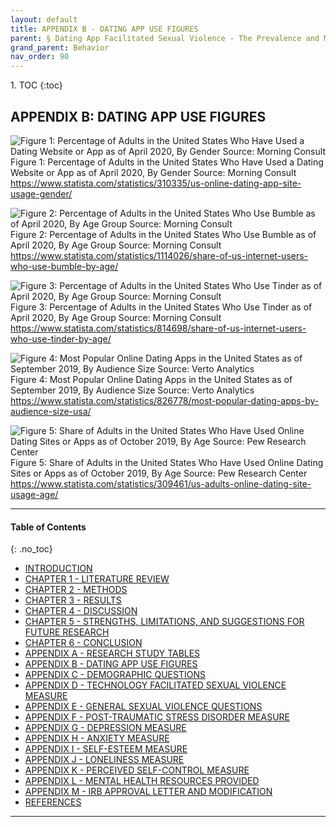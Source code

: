 ```yaml
---
layout: default
title: APPENDIX B - DATING APP USE FIGURES      
parent: § Dating App Facilitated Sexual Violence - The Prevalence and Mental Health Effects  
grand_parent: Behavior 
nav_order: 90 
---
```

<style>
.dont-break-out {
  /* These are technically the same, but use both */
  overflow-wrap: break-word;
  word-wrap: break-word;

     -ms-word-break: break-all;
  /* This is the dangerous one in WebKit, as it breaks things wherever */
  word-break: break-all;
  /* Instead use this non-standard one: */
  word-break: break-word;
}

.youtube-container {
    position: relative;
    width: 100%;
    height: 0;
    padding-bottom: 56.25%;
}
.youtube-video {
    position: absolute;
    top: 0;
    left: 0;
    width: 100%;
    height: 100%;
}

</style>

<div class="dont-break-out" markdown="1">
1. TOC
{:toc}

## APPENDIX B: DATING APP USE FIGURES

![Figure 1: Percentage of Adults in the United States Who Have Used a Dating Website or App as of April 2020, By Gender Source: Morning Consult ](https://statics.bsafes.com/images/papers/dating-app-facilitated-sexual-violence-the-prevalence-and-mental-health-effects-fig-1.png)
Figure 1: Percentage of Adults in the United States Who Have Used a Dating Website or App as of April 2020, By Gender Source: Morning Consult  
https://www.statista.com/statistics/310335/us-online-dating-app-site-usage-gender/

![Figure 2: Percentage of Adults in the United States Who Use Bumble as of April 2020, By Age Group Source: Morning Consult ](https://statics.bsafes.com/images/papers/dating-app-facilitated-sexual-violence-the-prevalence-and-mental-health-effects-fig-2.png)
Figure 2: Percentage of Adults in the United States Who Use Bumble as of April 2020, By Age Group Source: Morning Consult https://www.statista.com/statistics/1114026/share-of-us-internet-users-who-use-bumble-by-age/

![Figure 3: Percentage of Adults in the United States Who Use Tinder as of April 2020, By Age Group Source: Morning Consult](https://statics.bsafes.com/images/papers/dating-app-facilitated-sexual-violence-the-prevalence-and-mental-health-effects-fig-3.png)
Figure 3: Percentage of Adults in the United States Who Use Tinder as of April 2020, By Age Group Source: Morning Consult https://www.statista.com/statistics/814698/share-of-us-internet-users-who-use-tinder-by-age/

![Figure 4: Most Popular Online Dating Apps in the United States as of September 2019, By Audience Size Source: Verto Analytics ](https://statics.bsafes.com/images/papers/dating-app-facilitated-sexual-violence-the-prevalence-and-mental-health-effects-fig-4.png)
Figure 4: Most Popular Online Dating Apps in the United States as of September 2019, By Audience Size Source: Verto Analytics https://www.statista.com/statistics/826778/most-popular-dating-apps-by-audience-size-usa/


![Figure 5: Share of Adults in the United States Who Have Used Online Dating Sites or Apps as of October 2019, By Age Source: Pew Research Center ](https://statics.bsafes.com/images/papers/dating-app-facilitated-sexual-violence-the-prevalence-and-mental-health-effects-fig-5.png)
Figure 5: Share of Adults in the United States Who Have Used Online Dating Sites or Apps as of October 2019, By Age Source: Pew Research Center  
https://www.statista.com/statistics/309461/us-adults-online-dating-site-usage-age/

***

#### Table of Contents
{: .no_toc}

<ul><li> <a href="/docs/behavior/dating-app-facilitated-sexual-violence-the-prevalence-and-mental-health-effects-1/">INTRODUCTION</a></li><li> <a href="/docs/behavior/dating-app-facilitated-sexual-violence-the-prevalence-and-mental-health-effects-2/">CHAPTER 1 - LITERATURE REVIEW</a></li><li> <a href="/docs/behavior/dating-app-facilitated-sexual-violence-the-prevalence-and-mental-health-effects-3/">CHAPTER 2 - METHODS</a></li><li> <a href="/docs/behavior/dating-app-facilitated-sexual-violence-the-prevalence-and-mental-health-effects-4/">CHAPTER 3 - RESULTS</a></li><li> <a href="/docs/behavior/dating-app-facilitated-sexual-violence-the-prevalence-and-mental-health-effects-5/">CHAPTER 4 - DISCUSSION</a></li><li> <a href="/docs/behavior/dating-app-facilitated-sexual-violence-the-prevalence-and-mental-health-effects-6/">CHAPTER 5 - STRENGTHS, LIMITATIONS, AND SUGGESTIONS FOR FUTURE RESEARCH</a></li><li> <a href="/docs/behavior/dating-app-facilitated-sexual-violence-the-prevalence-and-mental-health-effects-7/">CHAPTER 6 - CONCLUSION</a></li><li> <a href="/docs/behavior/dating-app-facilitated-sexual-violence-the-prevalence-and-mental-health-effects-8/">APPENDIX A - RESEARCH STUDY TABLES</a></li><li> <a href="/docs/behavior/dating-app-facilitated-sexual-violence-the-prevalence-and-mental-health-effects-9/">APPENDIX B - DATING APP USE FIGURES</a></li><li> <a href="/docs/behavior/dating-app-facilitated-sexual-violence-the-prevalence-and-mental-health-effects-10/">APPENDIX C - DEMOGRAPHIC QUESTIONS</a></li><li> <a href="/docs/behavior/dating-app-facilitated-sexual-violence-the-prevalence-and-mental-health-effects-11/">APPENDIX D - TECHNOLOGY FACILITATED SEXUAL VIOLENCE MEASURE</a></li><li> <a href="/docs/behavior/dating-app-facilitated-sexual-violence-the-prevalence-and-mental-health-effects-12/">APPENDIX E - GENERAL SEXUAL VIOLENCE QUESTIONS</a></li><li> <a href="/docs/behavior/dating-app-facilitated-sexual-violence-the-prevalence-and-mental-health-effects-13/">APPENDIX F - POST-TRAUMATIC STRESS DISORDER MEASURE</a></li><li> <a href="/docs/behavior/dating-app-facilitated-sexual-violence-the-prevalence-and-mental-health-effects-14/">APPENDIX G - DEPRESSION MEASURE</a></li><li> <a href="/docs/behavior/dating-app-facilitated-sexual-violence-the-prevalence-and-mental-health-effects-15/">APPENDIX H - ANXIETY MEASURE</a></li><li> <a href="/docs/behavior/dating-app-facilitated-sexual-violence-the-prevalence-and-mental-health-effects-16/">APPENDIX I - SELF-ESTEEM MEASURE</a></li><li> <a href="/docs/behavior/dating-app-facilitated-sexual-violence-the-prevalence-and-mental-health-effects-17/">APPENDIX J - LONELINESS MEASURE</a></li><li> <a href="/docs/behavior/dating-app-facilitated-sexual-violence-the-prevalence-and-mental-health-effects-18/">APPENDIX K - PERCEIVED SELF-CONTROL MEASURE</a></li><li> <a href="/docs/behavior/dating-app-facilitated-sexual-violence-the-prevalence-and-mental-health-effects-19/">APPENDIX L - MENTAL HEALTH RESOURCES PROVIDED</a></li><li> <a href="/docs/behavior/dating-app-facilitated-sexual-violence-the-prevalence-and-mental-health-effects-20/">APPENDIX M - IRB APPROVAL LETTER AND MODIFICATION</a></li><li> <a href="/docs/behavior/dating-app-facilitated-sexual-violence-the-prevalence-and-mental-health-effects-21/">REFERENCES</a></li></ul>

***

</div>
